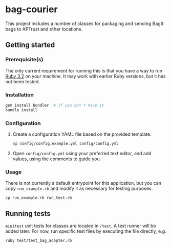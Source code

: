 # bag-courier

This project includes a number of classes for packaging and sending BagIt bags to 
APTrust and other locations.

## Getting started

### Prerequisite(s)

The only current requirement for running this is that you have a way to run
[Ruby 3.2](https://www.ruby-lang.org/en/downloads/) on your machine.
It may work with earlier Ruby versions, but it has not been tested.

### Installation

```sh
gem install bundler  # if you don't have it
bundle install
```

### Configuration

1. Create a configuration YAML file based on the provided template.
    ```sh
    cp config/config.example.yml config/config.yml
    ```
2. Open `config/config.yml` using your preferred text editor, and add values, using the comments to guide you.

### Usage

There is not currently a default entrypoint for this application, but you can copy `run_example.rb` and modify it as necessary for testing purposes.
```
cp run_example.rb run_test.rb
```

## Running tests

`minitest` unit tests for classes are located in `/test`. A test runner will be added later. For now, run specific test files by executing the file directly, e.g.
```
ruby test/test_bag_adapter.rb
```
